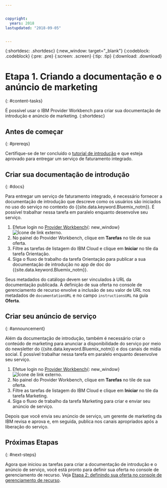 ```yaml
---


copyright:
  years: 2018
lastupdated: "2018-09-05"


---
```


{:shortdesc: .shortdesc}
{:new_window: target="_blank"}
{:codeblock: .codeblock}
{:pre: .pre}
{:screen: .screen}
{:tip: .tip}
{:download: .download}

# Etapa 1. Criando a documentação e o anúncio de marketing
{: #content-tasks}

É possível usar o IBM Provider Workbench para criar sua documentação de introdução e anúncio de marketing.
{:shortdesc}

## Antes de começar
{: #prereqs}

Certifique-se de ter concluído o [tutorial de introdução](/docs/third-party/index.html) e que esteja aprovado para entregar um serviço de faturamento integrado.

## Criar sua documentação de introdução
{: #docs}

Para entregar um serviço de faturamento integrado, é necessário fornecer a documentação de introdução que descreve como os
usuários são iniciados no uso do serviço no contexto do {{site.data.keyword.Bluemix_notm}}. É possível trabalhar nessa tarefa em paralelo enquanto desenvolve seu serviço.

1. Efetue login no [Provider Workbench](https://www.ibm.com/marketplace/workbench/){: new_window} ![Ícone de link externo](../icons/launch-glyph.svg "Ícone de link externo").
2. No painel do Provider Workbench, clique em **Tarefas** no tile de sua oferta.
3. Filtre as tarefas de listagem do IBM Cloud e clique em **Iniciar** no tile da tarefa Orientação.
4. Siga o fluxo de trabalho da tarefa Orientação para publicar a sua documentação de introdução no app de doc do {{site.data.keyword.Bluemix_notm}}.

Seus metadados do catálogo devem ser vinculados à URL da documentação publicada. A definição de sua oferta no console de gerenciamento de recurso envolve a inclusão de seu valor de URL nos metadados de `documentationURL` e no campo `instructionsURL` na guia **Oferta**.

## Criar seu anúncio de serviço
{: #announcement}

Além da documentação de introdução, também é necessário criar o conteúdo de marketing para anunciar a disponibilidade do
serviço por meio do newsletter do {{site.data.keyword.Bluemix_notm}} e dos canais de mídia social. É possível trabalhar nessa tarefa em paralelo enquanto desenvolve seu serviço.

1. Efetue login no [Provider Workbench](https://www.ibm.com/marketplace/workbench/){: new_window} ![Ícone de link externo](../icons/launch-glyph.svg "Ícone de link externo").
2. No painel do Provider Workbench, clique em **Tarefas** no tile de sua oferta.
3. Filtre as tarefas de listagem do IBM Cloud e clique em **Iniciar** no tile da tarefa Marketing.
4. Siga o fluxo de trabalho da tarefa Marketing para criar e enviar seu anúncio de serviço.

Depois que você envia seu anúncio de serviço, um gerente de marketing da IBM revisa e aprova e, em seguida, publica nos canais apropriados após a liberação do serviço.

## Próximas Etapas
{: #next-steps}

Agora que iniciou as tarefas para criar a documentação de introdução e o anúncio de serviço, você está pronto para definir sua oferta no console de gerenciamento de recurso. Veja [Etapa 2: definindo sua oferta no console de gerenciamento de recurso](/docs/third-party/cis2-rmc-define.html).
